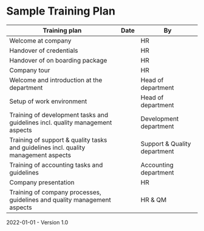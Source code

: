 # Sample Training Plan

| Training plan                                                | Date | By                            |
| ------------------------------------------------------------ | ---- | ----------------------------- |
| Welcome at company                                           |      | HR                            |
| Handover of credentials                                      |      | HR                            |
| Handover of on boarding package                              |      | HR                            |
| Company tour                                                 |      | HR                            |
| Welcome and introduction at the department                   |      | Head of department            |
| Setup of work environment                                    |      | Head of department            |
| Training of development tasks and guidelines incl. quality management aspects |      | Development department        |
| Training of support & quality tasks and guidelines incl. quality management aspects |      | Support & Quality department  |
| Training of accounting tasks and guidelines                              |      | Accounting department         |
| Company presentation                                                     |      | HR                            |
| Training of company processes, guidelines and quality management aspects |      | HR & QM                       |

2022-01-01 - Version 1.0
